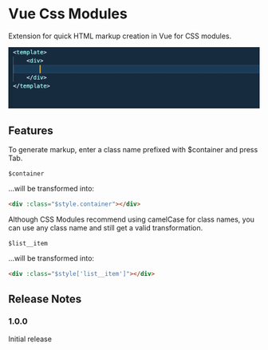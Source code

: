# Vue Css Modules

Extension for quick HTML markup creation in Vue for CSS modules.

![example](./docs/example.gif)

## Features

To generate markup, enter a class name prefixed with $container and press Tab.

```
$container
```

...will be transformed into:

```html
<div :class="$style.container"></div>
```

Although CSS Modules recommend using camelCase for class names, you can use any class name and still get a valid transformation.

```
$list__item
```

...will be transformed into:

```html
<div :class="$style['list__item']"></div>
```

## Release Notes

### 1.0.0

Initial release
